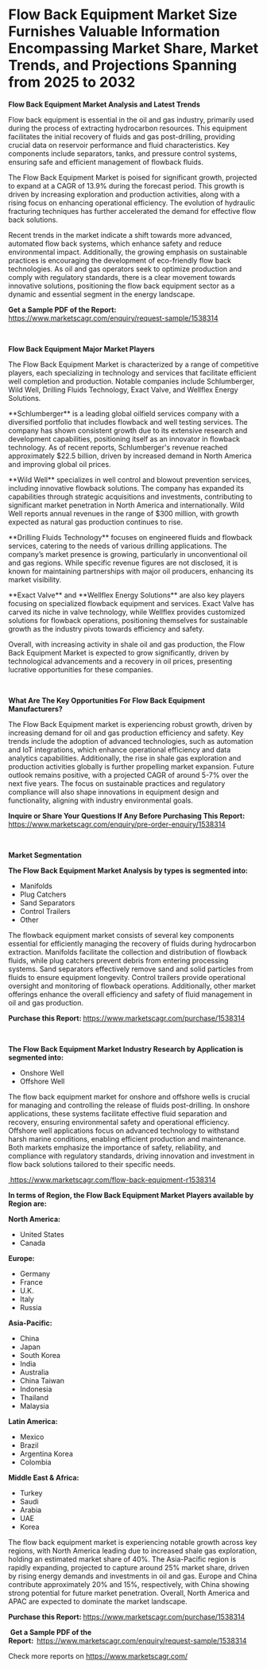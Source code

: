 <p><h1>Flow Back Equipment Market Size Furnishes Valuable Information Encompassing Market Share, Market Trends, and Projections Spanning from 2025 to 2032</h1></p><p><strong>Flow Back Equipment Market Analysis and Latest Trends</strong></p>
<p><p>Flow back equipment is essential in the oil and gas industry, primarily used during the process of extracting hydrocarbon resources. This equipment facilitates the initial recovery of fluids and gas post-drilling, providing crucial data on reservoir performance and fluid characteristics. Key components include separators, tanks, and pressure control systems, ensuring safe and efficient management of flowback fluids.</p><p>The Flow Back Equipment Market is poised for significant growth, projected to expand at a CAGR of 13.9% during the forecast period. This growth is driven by increasing exploration and production activities, along with a rising focus on enhancing operational efficiency. The evolution of hydraulic fracturing techniques has further accelerated the demand for effective flow back solutions.</p><p>Recent trends in the market indicate a shift towards more advanced, automated flow back systems, which enhance safety and reduce environmental impact. Additionally, the growing emphasis on sustainable practices is encouraging the development of eco-friendly flow back technologies. As oil and gas operators seek to optimize production and comply with regulatory standards, there is a clear movement towards innovative solutions, positioning the flow back equipment sector as a dynamic and essential segment in the energy landscape.</p></p>
<p><strong>Get a Sample PDF of the Report:&nbsp;</strong> <a href="https://www.marketscagr.com/enquiry/request-sample/1538314?utm_campaign=2936&utm_medium=2&utm_source=Github&utm_content=ia&utm_term=10042025&utm_id=flow-back-equipment">https://www.marketscagr.com/enquiry/request-sample/1538314</a></p>
<p>&nbsp;</p>
<p><strong>Flow Back Equipment Major Market Players</strong></p>
<p><p>The Flow Back Equipment Market is characterized by a range of competitive players, each specializing in technology and services that facilitate efficient well completion and production. Notable companies include Schlumberger, Wild Well, Drilling Fluids Technology, Exact Valve, and Wellflex Energy Solutions.</p><p>**Schlumberger** is a leading global oilfield services company with a diversified portfolio that includes flowback and well testing services. The company has shown consistent growth due to its extensive research and development capabilities, positioning itself as an innovator in flowback technology. As of recent reports, Schlumberger's revenue reached approximately $22.5 billion, driven by increased demand in North America and improving global oil prices.</p><p>**Wild Well** specializes in well control and blowout prevention services, including innovative flowback solutions. The company has expanded its capabilities through strategic acquisitions and investments, contributing to significant market penetration in North America and internationally. Wild Well reports annual revenues in the range of $300 million, with growth expected as natural gas production continues to rise.</p><p>**Drilling Fluids Technology** focuses on engineered fluids and flowback services, catering to the needs of various drilling applications. The company’s market presence is growing, particularly in unconventional oil and gas regions. While specific revenue figures are not disclosed, it is known for maintaining partnerships with major oil producers, enhancing its market visibility.</p><p>**Exact Valve** and **Wellflex Energy Solutions** are also key players focusing on specialized flowback equipment and services. Exact Valve has carved its niche in valve technology, while Wellflex provides customized solutions for flowback operations, positioning themselves for sustainable growth as the industry pivots towards efficiency and safety.</p><p>Overall, with increasing activity in shale oil and gas production, the Flow Back Equipment Market is expected to grow significantly, driven by technological advancements and a recovery in oil prices, presenting lucrative opportunities for these companies.</p></p>
<p>&nbsp;</p>
<p><strong>What Are The Key Opportunities For Flow Back Equipment Manufacturers?</strong></p>
<p><p>The Flow Back Equipment market is experiencing robust growth, driven by increasing demand for oil and gas production efficiency and safety. Key trends include the adoption of advanced technologies, such as automation and IoT integrations, which enhance operational efficiency and data analytics capabilities. Additionally, the rise in shale gas exploration and production activities globally is further propelling market expansion. Future outlook remains positive, with a projected CAGR of around 5-7% over the next five years. The focus on sustainable practices and regulatory compliance will also shape innovations in equipment design and functionality, aligning with industry environmental goals.</p></p>
<p><strong>Inquire or Share Your Questions If Any Before Purchasing This Report:</strong> <a href="https://www.marketscagr.com/enquiry/pre-order-enquiry/1538314?utm_campaign=2936&utm_medium=2&utm_source=Github&utm_content=ia&utm_term=10042025&utm_id=flow-back-equipment">https://www.marketscagr.com/enquiry/pre-order-enquiry/1538314</a></p>
<p>&nbsp;</p>
<p><strong>Market Segmentation</strong></p>
<p><strong>The Flow Back Equipment Market Analysis by types is segmented into:</strong></p>
<p><ul><li>Manifolds</li><li>Plug Catchers</li><li>Sand Separators</li><li>Control Trailers</li><li>Other</li></ul></p>
<p><p>The flowback equipment market consists of several key components essential for efficiently managing the recovery of fluids during hydrocarbon extraction. Manifolds facilitate the collection and distribution of flowback fluids, while plug catchers prevent debris from entering processing systems. Sand separators effectively remove sand and solid particles from fluids to ensure equipment longevity. Control trailers provide operational oversight and monitoring of flowback operations. Additionally, other market offerings enhance the overall efficiency and safety of fluid management in oil and gas production.</p></p>
<p><strong>Purchase this Report:&nbsp;</strong><a href="https://www.marketscagr.com/purchase/1538314?utm_campaign=2936&utm_medium=2&utm_source=Github&utm_content=ia&utm_term=10042025&utm_id=flow-back-equipment">https://www.marketscagr.com/purchase/1538314</a></p>
<p>&nbsp;</p>
<p><strong>The Flow Back Equipment Market Industry Research by Application is segmented into:</strong></p>
<p><ul><li>Onshore Well</li><li>Offshore Well</li></ul></p>
<p><p>The flow back equipment market for onshore and offshore wells is crucial for managing and controlling the release of fluids post-drilling. In onshore applications, these systems facilitate effective fluid separation and recovery, ensuring environmental safety and operational efficiency. Offshore well applications focus on advanced technology to withstand harsh marine conditions, enabling efficient production and maintenance. Both markets emphasize the importance of safety, reliability, and compliance with regulatory standards, driving innovation and investment in flow back solutions tailored to their specific needs.</p></p>
<p><a href="https://www.marketscagr.com/flow-back-equipment-r1538314?utm_campaign=2936&utm_medium=2&utm_source=Github&utm_content=ia&utm_term=10042025&utm_id=flow-back-equipment">&nbsp;https://www.marketscagr.com/flow-back-equipment-r1538314</a></p>
<p><strong>In terms of Region, the Flow Back Equipment Market Players available by Region are:</strong></p>
<p>
    <p> <strong> North America: </strong>
        <ul>
            <li>United States</li>
            <li>Canada</li>
        </ul>
        </p> 
    <p> <strong> Europe: </strong>
        <ul>
            <li>Germany</li>
            <li>France</li>
            <li>U.K.</li>
            <li>Italy</li>
            <li>Russia</li>
        </ul>
        </p> 
    <p> <strong> Asia-Pacific: </strong>
        <ul>
            <li>China</li>
            <li>Japan</li>
            <li>South Korea</li>
            <li>India</li>
            <li>Australia</li>
            <li>China Taiwan</li>
            <li>Indonesia</li>
            <li>Thailand</li>
            <li>Malaysia</li>
        </ul>
        </p> 
    <p> <strong> Latin America: </strong>
        <ul>
            <li>Mexico</li>
            <li>Brazil</li>
            <li>Argentina Korea</li>
            <li>Colombia</li>
        </ul>
        </p> 
    <p> <strong> Middle East & Africa: </strong>
        <ul>
            <li>Turkey</li>
            <li>Saudi</li>
            <li>Arabia</li>
            <li>UAE</li>
            <li>Korea</li>
        </ul>
    </p>
    </p>
<p><p>The flow back equipment market is experiencing notable growth across key regions, with North America leading due to increased shale gas exploration, holding an estimated market share of 40%. The Asia-Pacific region is rapidly expanding, projected to capture around 25% market share, driven by rising energy demands and investments in oil and gas. Europe and China contribute approximately 20% and 15%, respectively, with China showing strong potential for future market penetration. Overall, North America and APAC are expected to dominate the market landscape.</p></p>
<p><strong>Purchase this Report: </strong><a href="https://www.marketscagr.com/purchase/1538314?utm_campaign=2936&utm_medium=2&utm_source=Github&utm_content=ia&utm_term=10042025&utm_id=flow-back-equipment">https://www.marketscagr.com/purchase/1538314</a></p>
<p>&nbsp;<strong>Get a Sample PDF of the Report:&nbsp;&nbsp;</strong><a href="https://www.marketscagr.com/enquiry/request-sample/1538314?utm_campaign=2936&utm_medium=2&utm_source=Github&utm_content=ia&utm_term=10042025&utm_id=flow-back-equipment">https://www.marketscagr.com/enquiry/request-sample/1538314</a></p>
<p><strong></strong></p>
<p>Check more reports on <a href="https://www.marketscagr.com/?utm_campaign=2936&utm_medium=2&utm_source=Github&utm_content=ia&utm_term=10042025&utm_id=flow-back-equipment">https://www.marketscagr.com/</a></p>